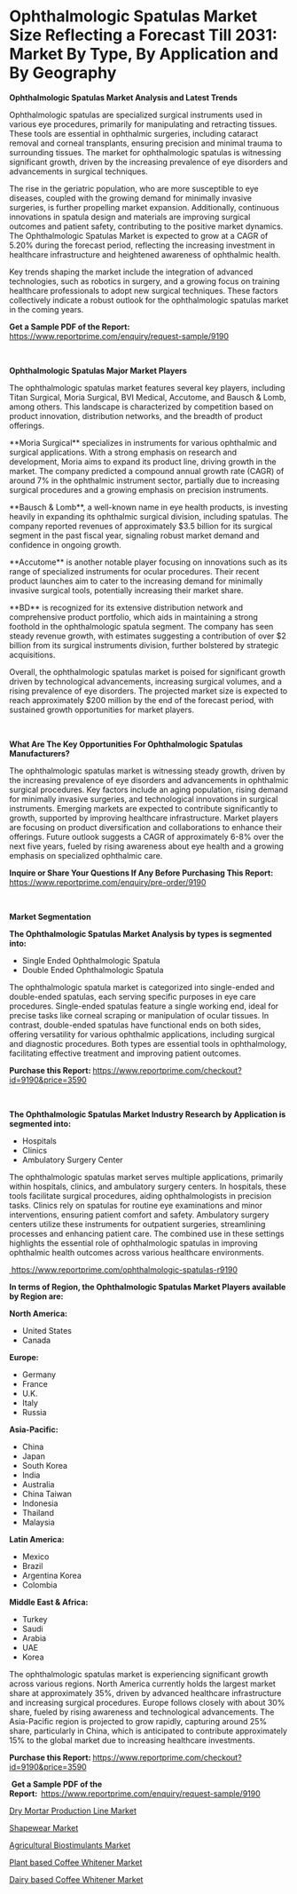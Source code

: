 <p><h1>Ophthalmologic Spatulas Market Size Reflecting a Forecast Till 2031: Market By Type, By Application and By Geography</h1></p><p><strong>Ophthalmologic Spatulas Market Analysis and Latest Trends</strong></p>
<p><p>Ophthalmologic spatulas are specialized surgical instruments used in various eye procedures, primarily for manipulating and retracting tissues. These tools are essential in ophthalmic surgeries, including cataract removal and corneal transplants, ensuring precision and minimal trauma to surrounding tissues. The market for ophthalmologic spatulas is witnessing significant growth, driven by the increasing prevalence of eye disorders and advancements in surgical techniques.</p><p>The rise in the geriatric population, who are more susceptible to eye diseases, coupled with the growing demand for minimally invasive surgeries, is further propelling market expansion. Additionally, continuous innovations in spatula design and materials are improving surgical outcomes and patient safety, contributing to the positive market dynamics. The Ophthalmologic Spatulas Market is expected to grow at a CAGR of 5.20% during the forecast period, reflecting the increasing investment in healthcare infrastructure and heightened awareness of ophthalmic health.</p><p>Key trends shaping the market include the integration of advanced technologies, such as robotics in surgery, and a growing focus on training healthcare professionals to adopt new surgical techniques. These factors collectively indicate a robust outlook for the ophthalmologic spatulas market in the coming years.</p></p>
<p><strong>Get a Sample PDF of the Report:&nbsp;</strong> <a href="https://www.reportprime.com/enquiry/request-sample/9190?utm_campaign=1167&utm_medium=2&utm_source=Github&utm_content=ia&utm_term=10102024&utm_id=ophthalmologic-spatulas">https://www.reportprime.com/enquiry/request-sample/9190</a></p>
<p>&nbsp;</p>
<p><strong>Ophthalmologic Spatulas Major Market Players</strong></p>
<p><p>The ophthalmologic spatulas market features several key players, including Titan Surgical, Moria Surgical, BVI Medical, Accutome, and Bausch & Lomb, among others. This landscape is characterized by competition based on product innovation, distribution networks, and the breadth of product offerings.</p><p>**Moria Surgical** specializes in instruments for various ophthalmic and surgical applications. With a strong emphasis on research and development, Moria aims to expand its product line, driving growth in the market. The company predicted a compound annual growth rate (CAGR) of around 7% in the ophthalmic instrument sector, partially due to increasing surgical procedures and a growing emphasis on precision instruments.</p><p>**Bausch & Lomb**, a well-known name in eye health products, is investing heavily in expanding its ophthalmic surgical division, including spatulas. The company reported revenues of approximately $3.5 billion for its surgical segment in the past fiscal year, signaling robust market demand and confidence in ongoing growth.</p><p>**Accutome** is another notable player focusing on innovations such as its range of specialized instruments for ocular procedures. Their recent product launches aim to cater to the increasing demand for minimally invasive surgical tools, potentially increasing their market share.</p><p>**BD** is recognized for its extensive distribution network and comprehensive product portfolio, which aids in maintaining a strong foothold in the ophthalmologic spatula segment. The company has seen steady revenue growth, with estimates suggesting a contribution of over $2 billion from its surgical instruments division, further bolstered by strategic acquisitions.</p><p>Overall, the ophthalmologic spatulas market is poised for significant growth driven by technological advancements, increasing surgical volumes, and a rising prevalence of eye disorders. The projected market size is expected to reach approximately $200 million by the end of the forecast period, with sustained growth opportunities for market players.</p></p>
<p>&nbsp;</p>
<p><strong>What Are The Key Opportunities For Ophthalmologic Spatulas Manufacturers?</strong></p>
<p><p>The ophthalmologic spatulas market is witnessing steady growth, driven by the increasing prevalence of eye disorders and advancements in ophthalmic surgical procedures. Key factors include an aging population, rising demand for minimally invasive surgeries, and technological innovations in surgical instruments. Emerging markets are expected to contribute significantly to growth, supported by improving healthcare infrastructure. Market players are focusing on product diversification and collaborations to enhance their offerings. Future outlook suggests a CAGR of approximately 6-8% over the next five years, fueled by rising awareness about eye health and a growing emphasis on specialized ophthalmic care.</p></p>
<p><strong>Inquire or Share Your Questions If Any Before Purchasing This Report:</strong> <a href="https://www.reportprime.com/enquiry/pre-order/9190?utm_campaign=1167&utm_medium=2&utm_source=Github&utm_content=ia&utm_term=10102024&utm_id=ophthalmologic-spatulas">https://www.reportprime.com/enquiry/pre-order/9190</a></p>
<p>&nbsp;</p>
<p><strong>Market Segmentation</strong></p>
<p><strong>The Ophthalmologic Spatulas Market Analysis by types is segmented into:</strong></p>
<p><ul><li>Single Ended Ophthalmologic Spatula</li><li>Double Ended Ophthalmologic Spatula</li></ul></p>
<p><p>The ophthalmologic spatula market is categorized into single-ended and double-ended spatulas, each serving specific purposes in eye care procedures. Single-ended spatulas feature a single working end, ideal for precise tasks like corneal scraping or manipulation of ocular tissues. In contrast, double-ended spatulas have functional ends on both sides, offering versatility for various ophthalmic applications, including surgical and diagnostic procedures. Both types are essential tools in ophthalmology, facilitating effective treatment and improving patient outcomes.</p></p>
<p><strong>Purchase this Report:&nbsp;</strong><a href="https://www.reportprime.com/checkout?id=9190&price=3590&utm_campaign=1167&utm_medium=2&utm_source=Github&utm_content=ia&utm_term=10102024&utm_id=ophthalmologic-spatulas">https://www.reportprime.com/checkout?id=9190&price=3590</a></p>
<p>&nbsp;</p>
<p><strong>The Ophthalmologic Spatulas Market Industry Research by Application is segmented into:</strong></p>
<p><ul><li>Hospitals</li><li>Clinics</li><li>Ambulatory Surgery Center</li></ul></p>
<p><p>The ophthalmologic spatulas market serves multiple applications, primarily within hospitals, clinics, and ambulatory surgery centers. In hospitals, these tools facilitate surgical procedures, aiding ophthalmologists in precision tasks. Clinics rely on spatulas for routine eye examinations and minor interventions, ensuring patient comfort and safety. Ambulatory surgery centers utilize these instruments for outpatient surgeries, streamlining processes and enhancing patient care. The combined use in these settings highlights the essential role of ophthalmologic spatulas in improving ophthalmic health outcomes across various healthcare environments.</p></p>
<p><a href="https://www.reportprime.com/ophthalmologic-spatulas-r9190?utm_campaign=1167&utm_medium=2&utm_source=Github&utm_content=ia&utm_term=10102024&utm_id=ophthalmologic-spatulas">&nbsp;https://www.reportprime.com/ophthalmologic-spatulas-r9190</a></p>
<p><strong>In terms of Region, the Ophthalmologic Spatulas Market Players available by Region are:</strong></p>
<p>
    <p> <strong> North America: </strong>
        <ul>
            <li>United States</li>
            <li>Canada</li>
        </ul>
        </p> 
    <p> <strong> Europe: </strong>
        <ul>
            <li>Germany</li>
            <li>France</li>
            <li>U.K.</li>
            <li>Italy</li>
            <li>Russia</li>
        </ul>
        </p> 
    <p> <strong> Asia-Pacific: </strong>
        <ul>
            <li>China</li>
            <li>Japan</li>
            <li>South Korea</li>
            <li>India</li>
            <li>Australia</li>
            <li>China Taiwan</li>
            <li>Indonesia</li>
            <li>Thailand</li>
            <li>Malaysia</li>
        </ul>
        </p> 
    <p> <strong> Latin America: </strong>
        <ul>
            <li>Mexico</li>
            <li>Brazil</li>
            <li>Argentina Korea</li>
            <li>Colombia</li>
        </ul>
        </p> 
    <p> <strong> Middle East & Africa: </strong>
        <ul>
            <li>Turkey</li>
            <li>Saudi</li>
            <li>Arabia</li>
            <li>UAE</li>
            <li>Korea</li>
        </ul>
    </p>
    </p>
<p><p>The ophthalmologic spatulas market is experiencing significant growth across various regions. North America currently holds the largest market share at approximately 35%, driven by advanced healthcare infrastructure and increasing surgical procedures. Europe follows closely with about 30% share, fueled by rising awareness and technological advancements. The Asia-Pacific region is projected to grow rapidly, capturing around 25% share, particularly in China, which is anticipated to contribute approximately 15% to the global market due to increasing healthcare investments.</p></p>
<p><strong>Purchase this Report: </strong><a href="https://www.reportprime.com/checkout?id=9190&price=3590&utm_campaign=1167&utm_medium=2&utm_source=Github&utm_content=ia&utm_term=10102024&utm_id=ophthalmologic-spatulas">https://www.reportprime.com/checkout?id=9190&price=3590</a></p>
<p>&nbsp;<strong>Get a Sample PDF of the Report:&nbsp;&nbsp;</strong><a href="https://www.reportprime.com/enquiry/request-sample/9190?utm_campaign=1167&utm_medium=2&utm_source=Github&utm_content=ia&utm_term=10102024&utm_id=ophthalmologic-spatulas">https://www.reportprime.com/enquiry/request-sample/9190</a></p>
<p><strong></strong></p>
<p><p><a href="https://www.linkedin.com/pulse/global-dry-mortar-production-line-market-opportunities-challenges2024-glx6e?utm_campaign=1167&utm_medium=2&utm_source=Github&utm_content=ia&utm_term=10102024&utm_id=ophthalmologic-spatulas">Dry Mortar Production Line Market</a></p><p><a href="https://www.linkedin.com/pulse/shapewear-market-growth-segmentation-regional-analysis-global-bodnc?utm_campaign=1167&utm_medium=2&utm_source=Github&utm_content=ia&utm_term=10102024&utm_id=ophthalmologic-spatulas">Shapewear Market</a></p><p><a href="https://www.linkedin.com/pulse/agricultural-biostimulants-market-essentials-key-players-demand-zmm4e?utm_campaign=1167&utm_medium=2&utm_source=Github&utm_content=ia&utm_term=10102024&utm_id=ophthalmologic-spatulas">Agricultural Biostimulants Market</a></p><p><a href="https://issuu.com/reportprime-2/docs/plant-based-coffee-whitener-market-_3b08a274076ee4?utm_campaign=1167&utm_medium=2&utm_source=Github&utm_content=ia&utm_term=10102024&utm_id=ophthalmologic-spatulas">Plant based Coffee Whitener Market</a></p><p><a href="https://issuu.com/reportprime-2/docs/dairy-based-coffee-whitener-market-_85d61b5e96090b?utm_campaign=1167&utm_medium=2&utm_source=Github&utm_content=ia&utm_term=10102024&utm_id=ophthalmologic-spatulas">Dairy based Coffee Whitener Market</a></p></p>